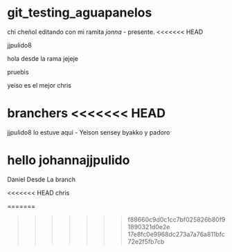 # git_testing_aguapanelos

chi cheñol editando con mi ramita
_jonna_ - presente.
<<<<<<< HEAD

jjpulido8

hola desde la rama jejeje

pruebis

yeiso es el mejor
chris

branchers
<<<<<<< HEAD
=======
 jjpulido8
Io estuve aquí - Yeison
sensey byakko y padoro








hello johannajjpulido
=======

Daniel Desde La branch

<<<<<<< HEAD
chris

=======
>>>>>>> f88660c9d0c1cc7bf025826b80f91890321d0e2e
>>>>>>> 17e8fc0e9968dc273a7a76a811bfc72e2f5fb7cb

